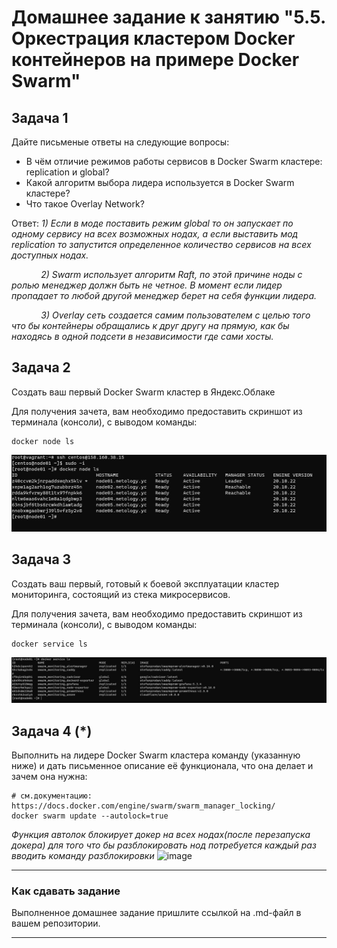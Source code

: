 # Домашнее задание к занятию "5.5. Оркестрация кластером Docker контейнеров на примере Docker Swarm"

## Задача 1

Дайте письменые ответы на следующие вопросы:

- В чём отличие режимов работы сервисов в Docker Swarm кластере: replication и global?
- Какой алгоритм выбора лидера используется в Docker Swarm кластере?
- Что такое Overlay Network?

Ответ: *1) Если в моде поставить режим global то он запускает по одному сервису на всех возможных нодах, а если выставить мод replication то запустится определенное количество сервисов на всех доступных нодах.*

            *2) Swarm использует алгоритм Raft, по этой причине ноды с ролью менеджер должн быть не четное. В момент если лидер пропадает то любой другой менеджер берет на себя функции лидера.*

            *3) Overlay сеть создается самим пользователем с целью того что бы контейнеры обращались к друг другу на прямую, как бы находясь в одной подсети в независимости где сами хосты.*

## Задача 2

Создать ваш первый Docker Swarm кластер в Яндекс.Облаке

Для получения зачета, вам необходимо предоставить скриншот из терминала (консоли), с выводом команды:

```
docker node ls
```
![image](https://github.com/SaisPRM/devops-netology/blob/main/05-virt-05/src/Screenshot_25.jpg)

## Задача 3

Создать ваш первый, готовый к боевой эксплуатации кластер мониторинга, состоящий из стека микросервисов.

Для получения зачета, вам необходимо предоставить скриншот из терминала (консоли), с выводом команды:

```
docker service ls
```
![image](https://github.com/SaisPRM/devops-netology/blob/main/05-virt-05/src/Screenshot_26.jpg)

## Задача 4 (*)

Выполнить на лидере Docker Swarm кластера команду (указанную ниже) и дать письменное описание её функционала, что она делает и зачем она нужна:

```
# см.документацию: https://docs.docker.com/engine/swarm/swarm_manager_locking/
docker swarm update --autolock=true
```
*Функция автолок блокирует докер на всех нодах(после перезапуска докера) для того что бы разблокировать нод потребуется каждый раз вводить команду разблокировки*
![image](https://github.com/SaisPRM/devops-netology/blob/main/05-virt-05/src/Screenshot_258.jpg)

---

### Как cдавать задание

Выполненное домашнее задание пришлите ссылкой на .md-файл в вашем репозитории.

---
